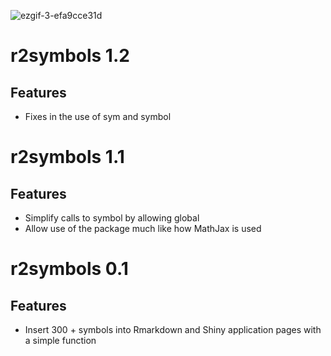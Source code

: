 ![ezgif-3-efa9cce31d](https://r2symbols.obi.obianom.com/ezgif-3-efa9cce31d.gif)

# r2symbols 1.2

## Features

 - Fixes in the use of sym and symbol
 
# r2symbols 1.1

## Features

 - Simplify calls to symbol by allowing global
 - Allow use of the package much like how MathJax is used


# r2symbols 0.1

## Features

 - Insert 300 + symbols into Rmarkdown and Shiny application pages with a simple function
